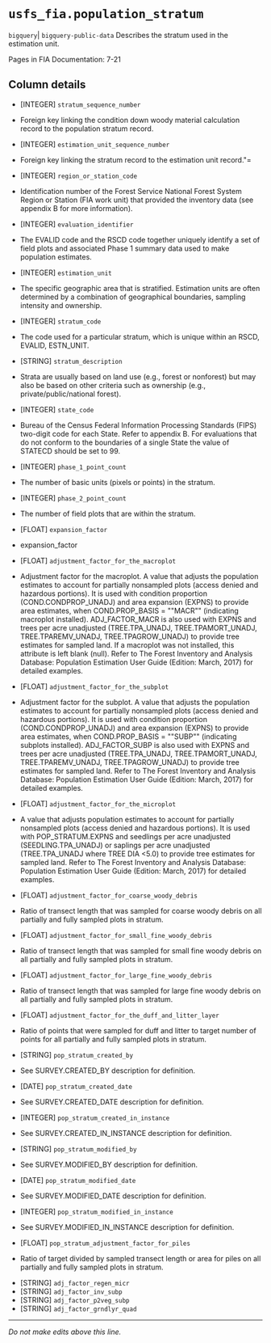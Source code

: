 # `usfs_fia.population_stratum`
`bigquery`| `bigquery-public-data`
Describes the stratum used in the estimation unit.	

Pages in FIA Documentation: 7-21

## Column details
* [INTEGER]   `stratum_sequence_number`
 - Foreign key linking the condition down woody material calculation record to the population stratum record.
* [INTEGER]   `estimation_unit_sequence_number`
 - Foreign key linking the stratum record to the estimation unit record."=
* [INTEGER]   `region_or_station_code`
 - Identification number of the Forest Service National Forest System Region or Station (FIA work unit) that provided the inventory data (see appendix B for more information).
* [INTEGER]   `evaluation_identifier`
 - The EVALID code and the RSCD code together uniquely identify a set of field plots and associated Phase 1 summary data used to make population estimates.
* [INTEGER]   `estimation_unit`
 - The specific geographic area that is stratified. Estimation units are often determined by a combination of geographical boundaries, sampling intensity and ownership.
* [INTEGER]   `stratum_code`
 - The code used for a particular stratum, which is unique within an RSCD, EVALID, ESTN_UNIT.
* [STRING]    `stratum_description`
 - Strata are usually based on land use (e.g., forest or nonforest) but may also be based on other criteria such as ownership (e.g., private/public/national forest).
* [INTEGER]   `state_code`
 - Bureau of the Census Federal Information Processing Standards (FIPS) two-digit code for each State. Refer to appendix B. For evaluations that do not conform to the boundaries of a single State the value of STATECD should be set to 99.
* [INTEGER]   `phase_1_point_count`
 - The number of basic units (pixels or points) in the stratum.
* [INTEGER]   `phase_2_point_count`
 - The number of field plots that are within the stratum.
* [FLOAT]     `expansion_factor`
 - expansion_factor
* [FLOAT]     `adjustment_factor_for_the_macroplot`
 - Adjustment factor for the macroplot. A value that adjusts the population estimates to account for partially nonsampled plots (access denied and hazardous portions). It is used with condition proportion (COND.CONDPROP_UNADJ) and area expansion (EXPNS) to provide area estimates, when COND.PROP_BASIS = ""MACR"" (indicating macroplot installed). ADJ_FACTOR_MACR is also used with EXPNS and trees per acre unadjusted (TREE.TPA_UNADJ, TREE.TPAMORT_UNADJ, TREE.TPAREMV_UNADJ, TREE.TPAGROW_UNADJ) to provide tree estimates for sampled land. If a macroplot was not installed, this attribute is left blank (null). Refer to The Forest Inventory and Analysis Database: Population Estimation User Guide (Edition: March, 2017) for detailed examples.
* [FLOAT]     `adjustment_factor_for_the_subplot`
 - Adjustment factor for the subplot. A value that adjusts the population estimates to account for partially nonsampled plots (access denied and hazardous portions). It is used with condition proportion (COND.CONDPROP_UNADJ) and area expansion (EXPNS) to provide area estimates, when COND.PROP_BASIS = ""SUBP"" (indicating subplots installed). ADJ_FACTOR_SUBP is also used with EXPNS and trees per acre unadjusted (TREE.TPA_UNADJ, TREE.TPAMORT_UNADJ, TREE.TPAREMV_UNADJ, TREE.TPAGROW_UNADJ) to provide tree estimates for sampled land. Refer to The Forest Inventory and Analysis Database: Population Estimation User Guide (Edition: March, 2017) for detailed examples.
* [FLOAT]     `adjustment_factor_for_the_microplot`
 - A value that adjusts population estimates to account for partially nonsampled plots (access denied and hazardous portions). It is used with POP_STRATUM.EXPNS and seedlings per acre unadjusted (SEEDLING.TPA_UNADJ) or saplings per acre unadjusted (TREE.TPA_UNADJ where TREE DIA <5.0) to provide tree estimates for sampled land. Refer to The Forest Inventory and Analysis Database: Population Estimation User Guide (Edition: March, 2017) for detailed examples.
* [FLOAT]     `adjustment_factor_for_coarse_woody_debris`
 - Ratio of transect length that was sampled for coarse woody debris on all partially and fully sampled plots in stratum.
* [FLOAT]     `adjustment_factor_for_small_fine_woody_debris`
 - Ratio of transect length that was sampled for small fine woody debris on all partially and fully sampled plots in stratum.
* [FLOAT]     `adjustment_factor_for_large_fine_woody_debris`
 - Ratio of transect length that was sampled for large fine woody debris on all partially and fully sampled plots in stratum.
* [FLOAT]     `adjustment_factor_for_the_duff_and_litter_layer`
 - Ratio of points that were sampled for duff and litter to target number of points for all partially and fully sampled plots in stratum.
* [STRING]    `pop_stratum_created_by`
 - See SURVEY.CREATED_BY description for definition.
* [DATE]      `pop_stratum_created_date`
 - See SURVEY.CREATED_DATE description for definition.
* [INTEGER]   `pop_stratum_created_in_instance`
 - See SURVEY.CREATED_IN_INSTANCE description for definition.
* [STRING]    `pop_stratum_modified_by`
 - See SURVEY.MODIFIED_BY description for definition.
* [DATE]      `pop_stratum_modified_date`
 - See SURVEY.MODIFIED_DATE description for definition.
* [INTEGER]   `pop_stratum_modified_in_instance`
 - See SURVEY.MODIFIED_IN_INSTANCE description for definition.
* [FLOAT]     `pop_stratum_adjustment_factor_for_piles`
 - Ratio of target divided by sampled transect length or area for piles on all partially and fully sampled plots in stratum.
* [STRING]    `adj_factor_regen_micr`
* [STRING]    `adj_factor_inv_subp`
* [STRING]    `adj_factor_p2veg_subp`
* [STRING]    `adj_factor_grndlyr_quad`

-------------------------------------------------------------------------------
*Do not make edits above this line.*

